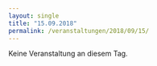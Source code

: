 ```yaml
---
layout: single
title: "15.09.2018"
permalink: /veranstaltungen/2018/09/15/
---
```


Keine Veranstaltung an diesem Tag.
